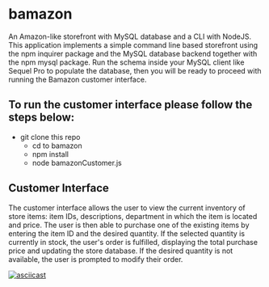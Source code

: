 # bamazon

An Amazon-like storefront with MySQL database and a CLI with NodeJS. This application implements a simple command line based storefront using the npm inquirer package and the MySQL database backend together with the npm mysql package. Run the schema inside your MySQL client like Sequel Pro to populate the database, then you will be ready to proceed with running the Bamazon customer interface.

## To run the customer interface please follow the steps below:

  - git clone this repo
    - cd to bamazon
    - npm install
    - node bamazonCustomer.js

## Customer Interface

The customer interface allows the user to view the current inventory of store items: item IDs, descriptions, department in which the item is located and price. The user is then able to purchase one of the existing items by entering the item ID and the desired quantity. If the selected quantity is currently in stock, the user's order is fulfilled, displaying the total purchase price and updating the store database. If the desired quantity is not available, the user is prompted to modify their order.

[![asciicast](https://asciinema.org/a/fWO0mqoPfHflqxqeJ2AWLqsnF.png)](https://asciinema.org/a/fWO0mqoPfHflqxqeJ2AWLqsnF)
